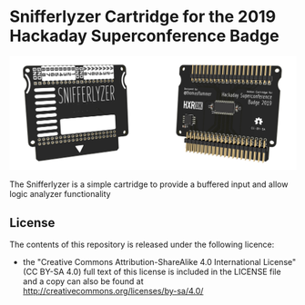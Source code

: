 # Snifferlyzer Cartridge for the 2019 Hackaday Superconference Badge

![Snifferlyzer Cartridge render](https://github.com/flummer/supercon2019-snifferlyzercartridge/raw/master/IMAGES/front_back_render.png "Snifferlyzer Cartridge render")

The Snifferlyzer is a simple cartridge to provide a buffered input and allow logic analyzer functionality

## License

The contents of this repository is released under the following licence:

 * the "Creative Commons Attribution-ShareAlike 4.0 International License"
   (CC BY-SA 4.0) full text of this license is included in the LICENSE file
   and a copy can also be found at
   http://creativecommons.org/licenses/by-sa/4.0/
